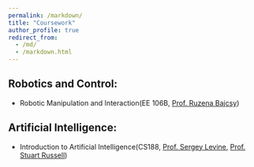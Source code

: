 ```yaml
---
permalink: /markdown/
title: "Coursework"
author_profile: true
redirect_from: 
  - /md/
  - /markdown.html
---
```


## Robotics and Control:
* Robotic Manipulation and Interaction(EE 106B, [Prof. Ruzena Bajcsy](https://www2.eecs.berkeley.edu/Faculty/Homepages/bajcsy.html))

## Artificial Intelligence:
* Introduction to Artificial Intelligence(CS188, [Prof. Sergey Levine](https://people.eecs.berkeley.edu/~svlevine/), [Prof. Stuart Russell](https://people.eecs.berkeley.edu/~russell/))